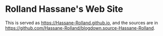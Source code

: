 # Rolland Hassane's Web Site

This is served as https://Hassane-Rolland.github.io, and the sources are in https://github.com/Hassane-Rolland/blogdown.source-Hassane-Rolland.
